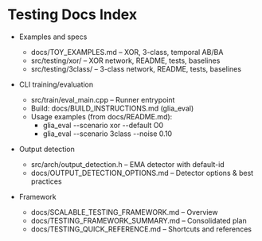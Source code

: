 # Testing Docs Index

- Examples and specs
  - docs/TOY_EXAMPLES.md – XOR, 3-class, temporal AB/BA
  - src/testing/xor/ – XOR network, README, tests, baselines
  - src/testing/3class/ – 3-class network, README, tests, baselines

- CLI training/evaluation
  - src/train/eval_main.cpp – Runner entrypoint
  - Build: docs/BUILD_INSTRUCTIONS.md (glia_eval)
  - Usage examples (from docs/README.md):
    - glia_eval --scenario xor --default O0
    - glia_eval --scenario 3class --noise 0.10

- Output detection
  - src/arch/output_detection.h – EMA detector with default-id
  - docs/OUTPUT_DETECTION_OPTIONS.md – Detector options & best practices

- Framework
  - docs/SCALABLE_TESTING_FRAMEWORK.md – Overview
  - docs/TESTING_FRAMEWORK_SUMMARY.md – Consolidated plan
  - docs/TESTING_QUICK_REFERENCE.md – Shortcuts and references
